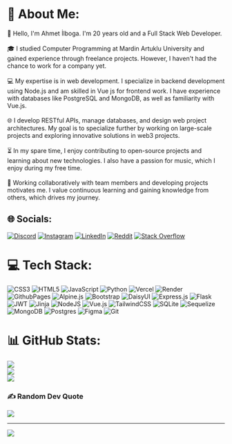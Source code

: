 # 💫 About Me:
👋 Hello, I'm Ahmet İlboga. I'm 20 years old and a Full Stack Web Developer.<br><br>🎓 I studied Computer Programming at Mardin Artuklu University and gained experience through freelance projects. However, I haven't had the chance to work for a company yet.<br><br>💻 My expertise is in web development. I specialize in backend development using Node.js and am skilled in Vue js for frontend work. I have experience with databases like PostgreSQL and MongoDB, as well as familiarity with Vue.js.<br><br>🌐 I develop RESTful APIs, manage databases, and design web project architectures. My goal is to specialize further by working on large-scale projects and exploring innovative solutions in web3 projects.<br><br>⏳ In my spare time, I enjoy contributing to open-source projects and learning about new technologies. I also have a passion for music, which I enjoy during my free time.<br><br>🤝 Working collaboratively with team members and developing projects motivates me. I value continuous learning and gaining knowledge from others, which drives my journey.


## 🌐 Socials:
[![Discord](https://img.shields.io/badge/Discord-%237289DA.svg?logo=discord&logoColor=white)](https://discord.gg/sGXGJRWK84) [![Instagram](https://img.shields.io/badge/Instagram-%23E4405F.svg?logo=Instagram&logoColor=white)](https://instagram.com/ahmet_ilboga47) [![LinkedIn](https://img.shields.io/badge/LinkedIn-%230077B5.svg?logo=linkedin&logoColor=white)](https://linkedin.com/in/ahmet-ilboga) [![Reddit](https://img.shields.io/badge/Reddit-%23FF4500.svg?logo=Reddit&logoColor=white)](https://reddit.com/user/ahmet_ilboga2004) [![Stack Overflow](https://img.shields.io/badge/-Stackoverflow-FE7A16?logo=stack-overflow&logoColor=white)](https://stackoverflow.com/users/18583825) 

# 💻 Tech Stack:
![CSS3](https://img.shields.io/badge/css3-%231572B6.svg?style=for-the-badge&logo=css3&logoColor=white) ![HTML5](https://img.shields.io/badge/html5-%23E34F26.svg?style=for-the-badge&logo=html5&logoColor=white) ![JavaScript](https://img.shields.io/badge/javascript-%23323330.svg?style=for-the-badge&logo=javascript&logoColor=%23F7DF1E) ![Python](https://img.shields.io/badge/python-3670A0?style=for-the-badge&logo=python&logoColor=ffdd54) ![Vercel](https://img.shields.io/badge/vercel-%23000000.svg?style=for-the-badge&logo=vercel&logoColor=white) ![Render](https://img.shields.io/badge/Render-%46E3B7.svg?style=for-the-badge&logo=render&logoColor=white) ![GithubPages](https://img.shields.io/badge/github%20pages-121013?style=for-the-badge&logo=github&logoColor=white) ![Alpine.js](https://img.shields.io/badge/alpinejs-white.svg?style=for-the-badge&logo=alpinedotjs&logoColor=%238BC0D0) ![Bootstrap](https://img.shields.io/badge/bootstrap-%238511FA.svg?style=for-the-badge&logo=bootstrap&logoColor=white) ![DaisyUI](https://img.shields.io/badge/daisyui-5A0EF8?style=for-the-badge&logo=daisyui&logoColor=white) ![Express.js](https://img.shields.io/badge/express.js-%23404d59.svg?style=for-the-badge&logo=express&logoColor=%2361DAFB) ![Flask](https://img.shields.io/badge/flask-%23000.svg?style=for-the-badge&logo=flask&logoColor=white) ![JWT](https://img.shields.io/badge/JWT-black?style=for-the-badge&logo=JSON%20web%20tokens) ![Jinja](https://img.shields.io/badge/jinja-white.svg?style=for-the-badge&logo=jinja&logoColor=black) ![NodeJS](https://img.shields.io/badge/node.js-6DA55F?style=for-the-badge&logo=node.js&logoColor=white) ![Vue.js](https://img.shields.io/badge/vue.js-%2335495e.svg?style=for-the-badge&logo=vuedotjs&logoColor=%234FC08D) ![TailwindCSS](https://img.shields.io/badge/tailwindcss-%2338B2AC.svg?style=for-the-badge&logo=tailwind-css&logoColor=white) ![SQLite](https://img.shields.io/badge/sqlite-%2307405e.svg?style=for-the-badge&logo=sqlite&logoColor=white) ![Sequelize](https://img.shields.io/badge/Sequelize-52B0E7?style=for-the-badge&logo=Sequelize&logoColor=white) ![MongoDB](https://img.shields.io/badge/MongoDB-%234ea94b.svg?style=for-the-badge&logo=mongodb&logoColor=white) ![Postgres](https://img.shields.io/badge/postgres-%23316192.svg?style=for-the-badge&logo=postgresql&logoColor=white) ![Figma](https://img.shields.io/badge/figma-%23F24E1E.svg?style=for-the-badge&logo=figma&logoColor=white) ![Git](https://img.shields.io/badge/git-%23F05033.svg?style=for-the-badge&logo=git&logoColor=white)
# 📊 GitHub Stats:
![](https://github-readme-stats.vercel.app/api?username=ahmetilboga2004&theme=dark&hide_border=false&include_all_commits=false&count_private=false)<br/>
![](https://github-readme-streak-stats.herokuapp.com/?user=ahmetilboga2004&theme=dark&hide_border=false)<br/>
![](https://github-readme-stats.vercel.app/api/top-langs/?username=ahmetilboga2004&theme=dark&hide_border=false&include_all_commits=false&count_private=false&layout=compact)

### ✍️ Random Dev Quote
![](https://quotes-github-readme.vercel.app/api?type=horizontal&theme=radical)

---
[![](https://visitcount.itsvg.in/api?id=ahmetilboga2004&icon=5&color=0)](https://visitcount.itsvg.in)

<!-- Proudly created with GPRM ( https://gprm.itsvg.in ) -->
